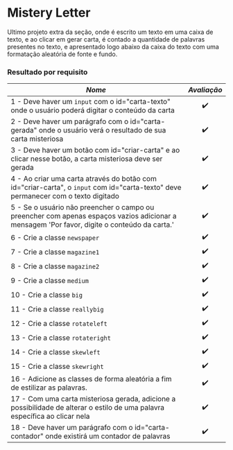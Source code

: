 # Mistery Letter

Ultimo projeto extra da seção, onde é escrito um texto em uma caixa de texto, e ao clicar em gerar carta, é contado a quantidade de palavras presentes no texto, e apresentado logo abaixo da caixa do texto com uma formatação aleatória de fonte e fundo.

### Resultado por requisito
*Nome* | *Avaliação*
--- | :---:
1 - Deve haver um `input` com o id=\"carta-texto\" onde o usuário poderá digitar o conteúdo da carta | :heavy_check_mark:
2 - Deve haver um parágrafo com o id=\"carta-gerada\" onde o usuário verá o resultado de sua carta misteriosa | :heavy_check_mark:
3 - Deve haver um botão com id=\"criar-carta\" e ao clicar nesse botão, a carta misteriosa deve ser gerada | :heavy_check_mark:
4 - Ao criar uma carta através do botão com id=\"criar-carta\", o `input` com id=\"carta-texto\" deve permanecer com o texto digitado | :heavy_check_mark:
5 - Se o usuário não preencher o campo ou preencher com apenas espaços vazios adicionar a mensagem 'Por favor, digite o conteúdo da carta.' | :heavy_check_mark:
6 - Crie a classe `newspaper` | :heavy_check_mark:
7 - Crie a classe `magazine1` | :heavy_check_mark:
8 - Crie a classe `magazine2` | :heavy_check_mark:
9 - Crie a classe `medium` | :heavy_check_mark:
10 - Crie a classe `big` | :heavy_check_mark:
11 - Crie a classe `reallybig` | :heavy_check_mark:
12 - Crie a classe `rotateleft` | :heavy_check_mark:
13 - Crie a classe `rotateright` | :heavy_check_mark:
14 - Crie a classe `skewleft` | :heavy_check_mark:
15 - Crie a classe `skewright` | :heavy_check_mark:
16 - Adicione as classes de forma aleatória a fim de estilizar as palavras. | :heavy_check_mark:
17 - Com uma carta misteriosa gerada, adicione a possibilidade de alterar o estilo de uma palavra específica ao clicar nela | :heavy_check_mark:
18 - Deve haver um parágrafo com o id=\"carta-contador\" onde existirá um contador de palavras | :heavy_check_mark:
